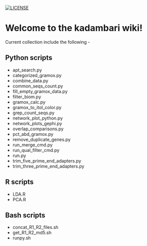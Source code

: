 [![LICENSE](https://img.shields.io/badge/License-New--BSD-blue.svg?style=plastic)](https://github.com/akshayparopkari/kadambari/blob/master/LICENSE)

Welcome to the kadambari wiki!
==============================
Current collection include the following - 

Python scripts
--------------
- apt_search.py
- categorized_gramox.py
- combine_data.py
- common_seqs_count.py
- fill_empty_gramox_data.py
- filter_biom.py
- gramox_calc.py
- gramox_to_itol_color.py
- grep_count_seqs.py
- network_plot_python.py
- network_plots_gephi.py
- overlap_comparisons.py
- pct_abd_gramox.py
- remove_duplicate_genes.py
- run_merge_cmd.py
- run_qual_filter_cmd.py
- run.py
- trim_five_prime_end_adapters.py
- trim_three_prime_end_adapters.py

R scripts
---------
- LDA.R
- PCA.R

Bash scripts
------------
- concat_R1_R2_files.sh
- get_R1_R2_md5.sh
- runpy.sh
